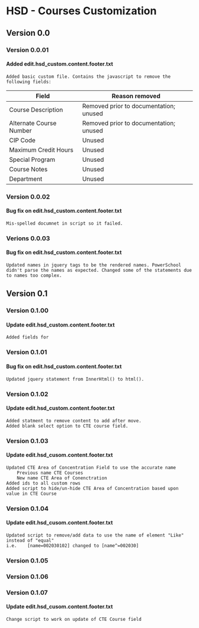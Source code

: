 # HSD - Courses Customization

## Version 0.0
### Version 0.0.01  
#### Added edit.hsd_custom.content.footer.txt
    Added basic custom file. Contains the javascript to remove the following fields:
<table>
    <thead>
        <tr>
            <th>Field</th>
            <th>Reason removed</th>
        </tr>
    </thead>
    <tbody>
        <tr>
            <td>
                Course Description
            </td>
            <td>
                Removed prior to documentation; unused
            </td>
        </tr>
        <tr>
            <td>
                Alternate Course Number
            </td>
            <td>
                Removed prior to documentation; unused
            </td>
        </tr>
        <tr>
            <td>
                CIP Code
            </td>
            <td>
                Unused
            </td>
        </tr>
        <tr>
            <td>
                Maximum Credit Hours
            </td>
            <td>
                Unused
            </td>
        </tr>
        <tr>
            <td>
                Special Program
            </td>
            <td>
                Unused
            </td>
        </tr>
        <tr>
            <td>
                Course Notes
            </td>
            <td>
                Unused
            </td>
        </tr>
        <tr>
            <td>
                Department
            </td>
            <td>
                Unused
            </td>
        </tr>
    </tbody>
</table>

### Version 0.0.02
#### Bug fix on edit.hsd_custom.content.footer.txt
    Mis-spelled documnet in script so it failed. 

### Verions 0.0.03
#### Bug fix on edit.hsd_custom.content.footer.txt
    Updated names in jquery tags to be the rendered names. PowerSchool didn't parse the names as expected. Changed some of the statements due to names too complex. 

## Version 0.1
### Version 0.1.00
#### Update edit.hsd_custom.content.footer.txt
    Added fields for 

### Version 0.1.01
#### Bug fix on edit.hsd_custom.content.footer.txt
    Updated jquery statement from InnerHtml() to html(). 

### Version 0.1.02
#### Update edit.hsd_custom.content.footer.txt
    Added statment to remove content to add after move.
    Added blank select option to CTE course field.

### Version 0.1.03
#### Update edit.hsd_cusom.content.footer.txt
    Updated CTE Area of Concentration Field to use the accurate name
        Previous name CTE Courses
        New name CTE Area of Conenctration
    Added ids to all custom rows
    Added script to hide/un-hide CTE Area of Concentration based upon value in CTE Course

### Version 0.1.04
#### Update edit.hsd_cusom.content.footer.txt
    Updated script to remove/add data to use the name of element "Like" instead of "equal"
    i.e.    [name=002030102] changed to [name^=002030]

### Version 0.1.05
### Version 0.1.06
### Version 0.1.07
#### Update edit.hsd_cusom.content.footer.txt
    Change script to work on update of CTE Course field